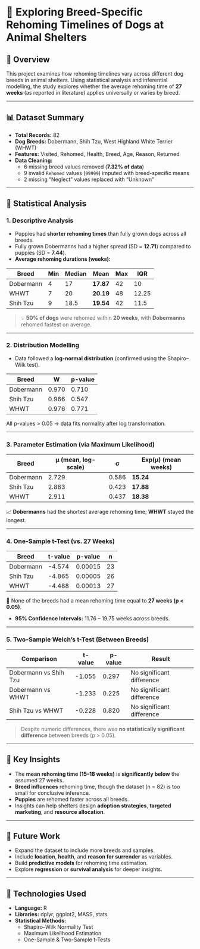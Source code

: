 # 🐾 Exploring Breed-Specific Rehoming Timelines of Dogs at Animal Shelters  

## 📘 Overview  
This project examines how rehoming timelines vary across different dog breeds in animal shelters. Using statistical analysis and inferential modelling, the study explores whether the average rehoming time of **27 weeks** (as reported in literature) applies universally or varies by breed.  

---

## 📊 Dataset Summary  
- **Total Records:** 82  
- **Dog Breeds:** Dobermann, Shih Tzu, West Highland White Terrier (WHWT)  
- **Features:** Visited, Rehomed, Health, Breed, Age, Reason, Returned  
- **Data Cleaning:**  
  - 6 missing breed values removed (**7.32% of data**)  
  - 9 invalid `Rehomed` values (`99999`) imputed with breed-specific means  
  - 2 missing “Neglect” values replaced with “Unknown”  

---

## 🧮 Statistical Analysis  

### **1. Descriptive Analysis**
- Puppies had **shorter rehoming times** than fully grown dogs across all breeds.  
- Fully grown Dobermanns had a higher spread (SD = **12.71**) compared to puppies (SD = **7.44**).  
- **Average rehoming durations (weeks):**  

| Breed | Min | Median | Mean | Max | IQR |
|--------|------|--------|--------|------|------|
| Dobermann | 4 | 17 | **17.87** | 42 | 10 |
| WHWT | 7 | 20 | **20.19** | 48 | 12.25 |
| Shih Tzu | 9 | 18.5 | **19.54** | 42 | 11.5 |

> 💡 **50% of dogs** were rehomed within **20 weeks**, with **Dobermanns** rehomed fastest on average.

---

### **2. Distribution Modelling**
- Data followed a **log-normal distribution** (confirmed using the Shapiro–Wilk test).  

| Breed | W | p-value |
|--------|-------|----------|
| Dobermann | 0.970 | 0.710 |
| Shih Tzu | 0.966 | 0.547 |
| WHWT | 0.976 | 0.771 |

All p-values > 0.05 → data fits normality after log transformation.

---

### **3. Parameter Estimation (via Maximum Likelihood)**
| Breed | µ (mean, log-scale) | σ | Exp(µ) (mean weeks) |
|--------|----------------|------|-----------------|
| Dobermann | 2.729 | 0.586 | **15.24** |
| Shih Tzu | 2.883 | 0.423 | **17.88** |
| WHWT | 2.911 | 0.437 | **18.38** |

📈 **Dobermanns** had the shortest average rehoming time; **WHWT** stayed the longest.

---

### **4. One-Sample t-Test (vs. 27 Weeks)**

| Breed | t-value | p-value | n |
|--------|---------|----------|---|
| Dobermann | -4.574 | 0.00015 | 23 |
| Shih Tzu | -4.865 | 0.00005 | 26 |
| WHWT | -4.488 | 0.00013 | 27 |

🔹 None of the breeds had a mean rehoming time equal to **27 weeks (p < 0.05)**.  
- **95% Confidence Intervals:** 11.76 – 19.75 weeks across breeds.

---

### **5. Two-Sample Welch’s t-Test (Between Breeds)**

| Comparison | t-value | p-value | Result |
|-------------|---------|----------|----------|
| Dobermann vs Shih Tzu | -1.055 | 0.297 | No significant difference |
| Dobermann vs WHWT | -1.233 | 0.225 | No significant difference |
| Shih Tzu vs WHWT | -0.228 | 0.820 | No significant difference |

> Despite numeric differences, there was **no statistically significant difference** between breeds (p > 0.05).

---

## 💬 Key Insights  
- The **mean rehoming time (15–18 weeks)** is **significantly below** the assumed 27 weeks.  
- **Breed influences** rehoming time, though the dataset (n = 82) is too small for conclusive inference.  
- **Puppies** are rehomed faster across all breeds.  
- Insights can help shelters design **adoption strategies**, **targeted marketing**, and **resource allocation**.  

---

## 🚀 Future Work  
- Expand the dataset to include more breeds and samples.  
- Include **location**, **health**, and **reason for surrender** as variables.  
- Build **predictive models** for rehoming time estimation.  
- Explore **regression** or **survival analysis** for deeper insights.  

---

## 🧰 Technologies Used  
- **Language:** R  
- **Libraries:** dplyr, ggplot2, MASS, stats  
- **Statistical Methods:**  
  - Shapiro–Wilk Normality Test  
  - Maximum Likelihood Estimation  
  - One-Sample & Two-Sample t-Tests
